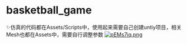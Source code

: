 # basketball_game
✨仿真的代码都在Assets/Scripts中，使用起来需要自己创建untiy项目，相关Mesh也都在Assets中，需要自行调整参数
[![pEMs7iq.png](https://s21.ax1x.com/2025/02/18/pEMs7iq.png)](https://imgse.com/i/pEMs7iq)
